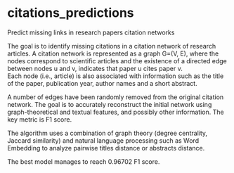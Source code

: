 # citations_predictions
Predict missing links in research papers citation networks

The goal is to identify missing citations in a citation network of research articles. 
A citation network is represented as a graph G=(V, E), where the nodes correspond to scientific articles and the existence of a directed edge between nodes u and v, indicates that paper u cites paper v.  
Each node (i.e., article) is also associated with information such as the title of the paper, publication year, author names and a short abstract. 

A number of edges have been randomly removed from the original citation network.  The goal is to accurately reconstruct the initial network using graph-theoretical and textual features, and possibly other information. 
The key metric is F1 score.

The algorithm uses a combination of graph theory (degree centrality, Jaccard similarity) and natural language processing such as Word Embedding to analyze pairwise titles distance or abstracts distance.

The best model manages to reach 0.96702 F1 score.

